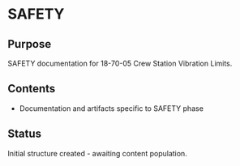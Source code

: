 # SAFETY

## Purpose
SAFETY documentation for 18-70-05 Crew Station Vibration Limits.

## Contents
- Documentation and artifacts specific to SAFETY phase

## Status
Initial structure created - awaiting content population.

